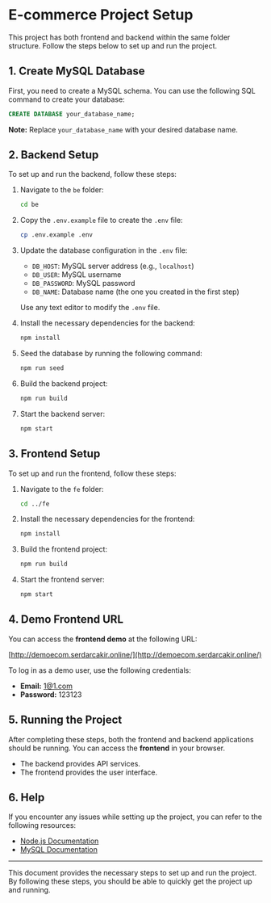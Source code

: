 # E-commerce Project Setup

This project has both frontend and backend within the same folder structure. Follow the steps below to set up and run the project.

## 1. Create MySQL Database

First, you need to create a MySQL schema. You can use the following SQL command to create your database:

```sql
CREATE DATABASE your_database_name;
```

**Note:** Replace `your_database_name` with your desired database name.

## 2. Backend Setup

To set up and run the backend, follow these steps:

1. Navigate to the `be` folder:

   ```bash
   cd be
   ```

2. Copy the `.env.example` file to create the `.env` file:

   ```bash
   cp .env.example .env
   ```

3. Update the database configuration in the `.env` file:

   - `DB_HOST`: MySQL server address (e.g., `localhost`)
   - `DB_USER`: MySQL username
   - `DB_PASSWORD`: MySQL password
   - `DB_NAME`: Database name (the one you created in the first step)

   Use any text editor to modify the `.env` file.

4. Install the necessary dependencies for the backend:

   ```bash
   npm install
   ```

5. Seed the database by running the following command:

   ```bash
   npm run seed
   ```

6. Build the backend project:

   ```bash
   npm run build
   ```

7. Start the backend server:

   ```bash
   npm start
   ```

## 3. Frontend Setup

To set up and run the frontend, follow these steps:

1. Navigate to the `fe` folder:

   ```bash
   cd ../fe
   ```

2. Install the necessary dependencies for the frontend:

   ```bash
   npm install
   ```

3. Build the frontend project:

   ```bash
   npm run build
   ```

4. Start the frontend server:

   ```bash
   npm start
   ```

## 4. Demo Frontend URL

You can access the **frontend demo** at the following URL:

[http://demoecom.serdarcakir.online/](http://demoecom.serdarcakir.online/)

To log in as a demo user, use the following credentials:

- **Email:** 1@1.com
- **Password:** 123123

## 5. Running the Project

After completing these steps, both the frontend and backend applications should be running. You can access the **frontend** in your browser.

- The backend provides API services.
- The frontend provides the user interface.

## 6. Help

If you encounter any issues while setting up the project, you can refer to the following resources:

- [Node.js Documentation](https://nodejs.org/en/docs/)
- [MySQL Documentation](https://dev.mysql.com/doc/)

---
This document provides the necessary steps to set up and run the project. By following these steps, you should be able to quickly get the project up and running.